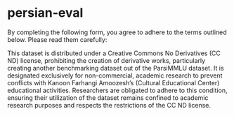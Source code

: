 # persian-eval
By completing the following form, you agree to adhere to the terms outlined below. Please read them carefully:



This dataset is distributed under a Creative Commons No Derivatives (CC ND) license, prohibiting the creation of derivative works, particularly creating another benchmarking dataset out of the ParsiMMLU dataset. 
It is designated exclusively for non-commercial, academic research to prevent conflicts with Kanoon Farhangi Amoozesh’s (Cultural Educational Center) educational activities. 
Researchers are obligated to adhere to this condition, ensuring their utilization of the dataset remains confined to academic research purposes and respects the restrictions of the CC ND license.

